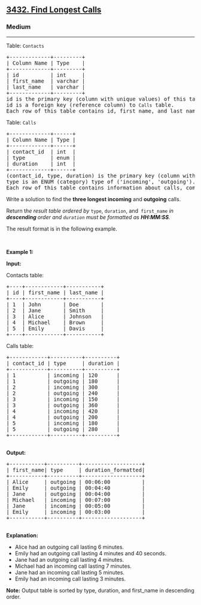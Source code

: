 <h2><a href="https://leetcode.com/problems/find-longest-calls">3432. Find Longest Calls</a></h2><h3>Medium</h3><hr><p>Table: <code>Contacts</code></p>

<pre>
+-------------+---------+
| Column Name | Type    |
+-------------+---------+
| id          | int     |
| first_name  | varchar |
| last_name   | varchar |
+-------------+---------+
id is the primary key (column with unique values) of this table.
id is a foreign key (reference column) to <code>Calls</code> table.
Each row of this table contains id, first_name, and last_name.
</pre>

<p>Table: <code>Calls</code></p>

<pre>
+-------------+------+
| Column Name | Type |
+-------------+------+
| contact_id  | int  |
| type        | enum |
| duration    | int  |
+-------------+------+
(contact_id, type, duration) is the primary key (column with unique values) of this table.
type is an ENUM (category) type of (&#39;incoming&#39;, &#39;outgoing&#39;).
Each row of this table contains information about calls, comprising of contact_id, type, and duration in seconds.
</pre>

<p>Write a solution to find the <b>three longest&nbsp;</b><strong>incoming</strong> and <strong>outgoing</strong> calls.</p>

<p>Return t<em>he result table ordered by</em> <code>type</code>, <code>duration</code>, and<code> first_name</code>&nbsp;<em>in <strong>descending&nbsp;</strong>order and <code>duration</code> must be formatted as <strong>HH:MM:SS</strong>.</em></p>

<p>The result format is in the following example.</p>

<p>&nbsp;</p>
<p><strong class="example">Example 1:</strong></p>

<div class="example-block">
<p><strong>Input:</strong></p>

<p>Contacts table:</p>

<pre class="example-io">
+----+------------+-----------+
| id | first_name | last_name |
+----+------------+-----------+
| 1  | John       | Doe       |
| 2  | Jane       | Smith     |
| 3  | Alice      | Johnson   |
| 4  | Michael    | Brown     |
| 5  | Emily      | Davis     |
+----+------------+-----------+        
</pre>

<p>Calls table:</p>

<pre class="example-io">
+------------+----------+----------+
| contact_id | type     | duration |
+------------+----------+----------+
| 1          | incoming | 120      |
| 1          | outgoing | 180      |
| 2          | incoming | 300      |
| 2          | outgoing | 240      |
| 3          | incoming | 150      |
| 3          | outgoing | 360      |
| 4          | incoming | 420      |
| 4          | outgoing | 200      |
| 5          | incoming | 180      |
| 5          | outgoing | 280      |
+------------+----------+----------+
        </pre>

<p><strong>Output:</strong></p>

<pre class="example-io">
+-----------+----------+-------------------+
| first_name| type     | duration_formatted|
+-----------+----------+-------------------+
| Alice     | outgoing | 00:06:00          |
| Emily     | outgoing | 00:04:40          |
| Jane      | outgoing | 00:04:00          |
| Michael   | incoming | 00:07:00          |
| Jane      | incoming | 00:05:00          |
| Emily     | incoming | 00:03:00          |
+-----------+----------+-------------------+
        </pre>

<p><strong>Explanation:</strong></p>

<ul>
	<li>Alice had an outgoing call lasting 6 minutes.</li>
	<li>Emily had an outgoing call lasting 4 minutes and 40 seconds.</li>
	<li>Jane had an outgoing call lasting 4 minutes.</li>
	<li>Michael had an incoming call lasting 7 minutes.</li>
	<li>Jane had an incoming call lasting 5 minutes.</li>
	<li>Emily had an incoming call lasting 3 minutes.</li>
</ul>

<p><b>Note:</b> Output table is sorted by type, duration, and first_name in descending order.</p>
</div>
